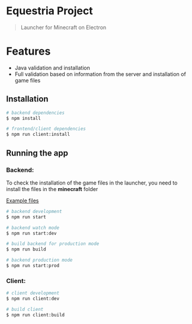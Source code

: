 # Equestria Project

> Launcher for Minecraft on Electron

# Features

- Java validation and installation
- Full validation based on information from the server and installation of game files

## Installation

```bash
# backend dependencies
$ npm install
```

```bash
# frontend/client dependencies
$ npm run client:install
```

## Running the app

### Backend:

To check the installation of the game files in the launcher, you need to install the files in the **minecraft** folder

[Example files](https://drive.google.com/file/d/1OCbn6fHBNSSkRUGAaCml9ydq0aM9tmkN/view?usp=sharing)

```bash
# backend development
$ npm run start

# backend watch mode
$ npm run start:dev

# build backend for production mode
$ npm run build

# backend production mode
$ npm run start:prod
```

### Client:

```bash
# client development
$ npm run client:dev

# build client
$ npm run client:build
```
